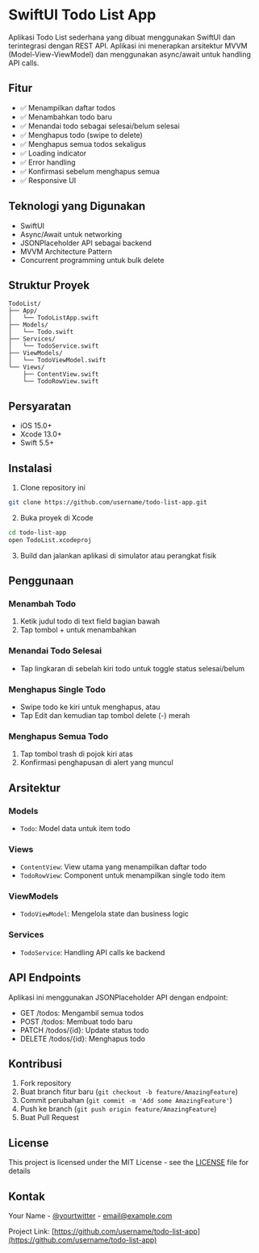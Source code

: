 # SwiftUI Todo List App

Aplikasi Todo List sederhana yang dibuat menggunakan SwiftUI dan terintegrasi dengan REST API. Aplikasi ini menerapkan arsitektur MVVM (Model-View-ViewModel) dan menggunakan async/await untuk handling API calls.

## Fitur

- ✅ Menampilkan daftar todos
- ✅ Menambahkan todo baru
- ✅ Menandai todo sebagai selesai/belum selesai
- ✅ Menghapus todo (swipe to delete)
- ✅ Menghapus semua todos sekaligus
- ✅ Loading indicator
- ✅ Error handling
- ✅ Konfirmasi sebelum menghapus semua
- ✅ Responsive UI

## Teknologi yang Digunakan

- SwiftUI
- Async/Await untuk networking
- JSONPlaceholder API sebagai backend
- MVVM Architecture Pattern
- Concurrent programming untuk bulk delete

## Struktur Proyek

```
TodoList/
├── App/
│   └── TodoListApp.swift
├── Models/
│   └── Todo.swift
├── Services/
│   └── TodoService.swift
├── ViewModels/
│   └── TodoViewModel.swift
└── Views/
    ├── ContentView.swift
    └── TodoRowView.swift
```

## Persyaratan

- iOS 15.0+
- Xcode 13.0+
- Swift 5.5+

## Instalasi

1. Clone repository ini
```bash
git clone https://github.com/username/todo-list-app.git
```

2. Buka proyek di Xcode
```bash
cd todo-list-app
open TodoList.xcodeproj
```

3. Build dan jalankan aplikasi di simulator atau perangkat fisik

## Penggunaan

### Menambah Todo
1. Ketik judul todo di text field bagian bawah
2. Tap tombol + untuk menambahkan

### Menandai Todo Selesai
- Tap lingkaran di sebelah kiri todo untuk toggle status selesai/belum

### Menghapus Single Todo
- Swipe todo ke kiri untuk menghapus, atau
- Tap Edit dan kemudian tap tombol delete (-) merah

### Menghapus Semua Todo
1. Tap tombol trash di pojok kiri atas
2. Konfirmasi penghapusan di alert yang muncul

## Arsitektur

### Models
- `Todo`: Model data untuk item todo

### Views
- `ContentView`: View utama yang menampilkan daftar todo
- `TodoRowView`: Component untuk menampilkan single todo item

### ViewModels
- `TodoViewModel`: Mengelola state dan business logic

### Services
- `TodoService`: Handling API calls ke backend

## API Endpoints

Aplikasi ini menggunakan JSONPlaceholder API dengan endpoint:
- GET /todos: Mengambil semua todos
- POST /todos: Membuat todo baru
- PATCH /todos/{id}: Update status todo
- DELETE /todos/{id}: Menghapus todo

## Kontribusi

1. Fork repository
2. Buat branch fitur baru (`git checkout -b feature/AmazingFeature`)
3. Commit perubahan (`git commit -m 'Add some AmazingFeature'`)
4. Push ke branch (`git push origin feature/AmazingFeature`)
5. Buat Pull Request

## License

This project is licensed under the MIT License - see the [LICENSE](LICENSE) file for details

## Kontak

Your Name - [@yourtwitter](https://twitter.com/yourtwitter) - email@example.com

Project Link: [https://github.com/username/todo-list-app](https://github.com/username/todo-list-app)
